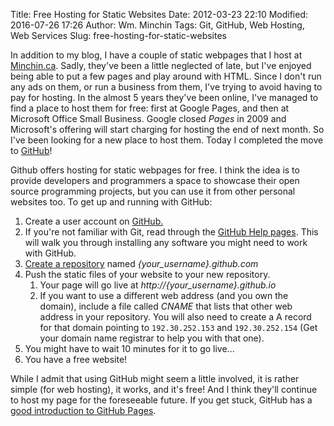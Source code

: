 Title: Free Hosting for Static Websites
Date: 2012-03-23 22:10
Modified: 2016-07-26 17:26
Author: Wm. Minchin
Tags: Git, GitHub, Web Hosting, Web Services
Slug: free-hosting-for-static-websites

In addition to my blog, I have a couple of static webpages that I host
at [Minchin.ca](http://minchin.ca/). Sadly, they've been a little
neglected of late, but I've enjoyed being able to put a few pages and
play around with HTML. Since I don't run any ads on them, or run a
business from them, I've trying to avoid having to pay for hosting. In
the almost 5 years they've been online, I've managed to find a place to
host them for free: first at Google Pages, and then at Microsoft Office
Small Business. Google closed *Pages* in 2009 and Microsoft's offering
will start charging for hosting the end of next month. So I've been
looking for a new place to host them. Today I completed the move to
[GitHub](http://www.github.com/)!

Github offers hosting for static webpages for free. I think the idea is
to provide developers and programmers a space to showcase their open
source programming projects, but you can use it from other personal
websites too. To get up and running with GitHub:

1. Create a user account on [GitHub.](http://www.github.com/)
2. If you're not familiar with Git, read through the [GitHub Help
pages](http://help.github.com/set-up-git-redirect). This will walk you
through installing any software you might need to work with GitHub.
3. [Create a repository](http://help.github.com/create-a-repo) named
*{your_username}.github.com*
4. Push the static files of your website to your new repository.
    1.  Your page will go live at *http://{your_username}.github.io*
    2.  If you want to use a different web address (and you own the domain),
        include a file called *CNAME* that lists that other web address in
        your repository. You will also need to create a A record for that
        domain pointing to `192.30.252.153` and `192.30.252.154` (Get your domain name registrar
        to help you with that one).
5. You might have to wait 10 minutes for it to go live...
6. You have a free website!

While I admit that using GitHub might seem a little involved, it is
rather simple (for web hosting), it works, and it's free! And I think
they'll continue to host my page for the foreseeable future. If you get
stuck, GitHub has a [good introduction to GitHub
Pages](http://pages.github.com/).
